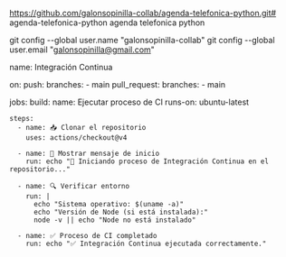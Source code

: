 https://github.com/galonsopinilla-collab/agenda-telefonica-python.git# agenda-telefonica-python
agenda telefonica python

git config --global user.name "galonsopinilla-collab"
git config --global user.email "galonsopinilla@gmail.com"

name: Integración Continua
 
on:
  push:
    branches:
      - main
  pull_request:
    branches:
      - main
 
jobs:
  build:
    name: Ejecutar proceso de CI
    runs-on: ubuntu-latest
 
    steps:
      - name: 📥 Clonar el repositorio
        uses: actions/checkout@v4
 
      - name: 🏁 Mostrar mensaje de inicio
        run: echo "🚀 Iniciando proceso de Integración Continua en el repositorio..."
 
      - name: 🔍 Verificar entorno
        run: |
          echo "Sistema operativo: $(uname -a)"
          echo "Versión de Node (si está instalada):"
          node -v || echo "Node no está instalado"
 
      - name: ✅ Proceso de CI completado
        run: echo "✅ Integración Continua ejecutada correctamente."
